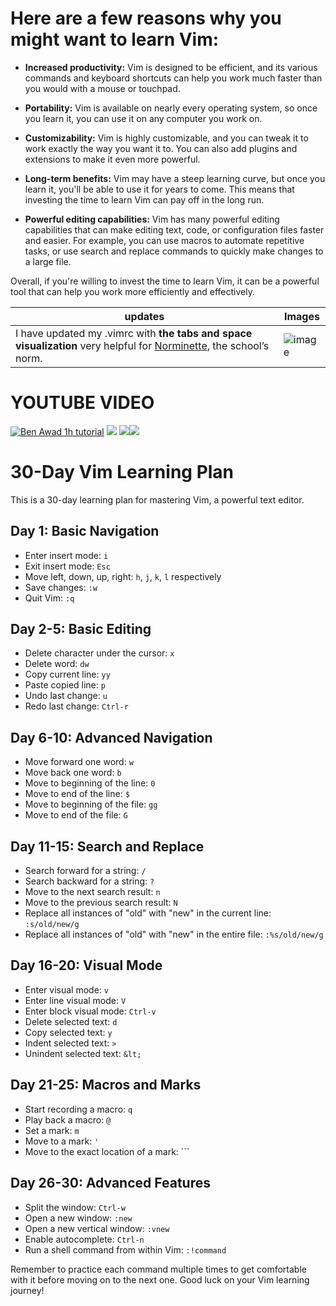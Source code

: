 


# **Here are a few reasons why you might want to learn Vim:**


* **Increased productivity:** Vim is designed to be efficient, and its various commands and keyboard shortcuts can help you work much faster than you would with a mouse or touchpad.

* **Portability:** Vim is available on nearly every operating system, so once you learn it, you can use it on any computer you work on.

* **Customizability:** Vim is highly customizable, and you can tweak it to work exactly the way you want it to. You can also add plugins and extensions to make it even more powerful.

* **Long-term benefits:** Vim may have a steep learning curve, but once you learn it, you'll be able to use it for years to come. This means that investing the time to learn Vim can pay off in the long run.

* **Powerful editing capabilities:** Vim has many powerful editing capabilities that can make editing text, code, or configuration files faster and easier. For example, you can use macros to automate repetitive tasks, or use search and replace commands to quickly make changes to a large file.


Overall, if you're willing to invest the time to learn Vim, it can be a powerful tool that can help you work more efficiently and effectively.

|  updates |  Images | 
|---------|--------|
I have updated my .vimrc with **the tabs and space visualization** very helpful for [Norminette](https://github.com/42Paris/norminette-v2), the school’s norm. | ![image](https://github.com/alessiotucci/Learn-Vim-/assets/116757689/a126499a-074c-421a-91ff-ed7687941143)


# **YOUTUBE VIDEO**

[![Ben Awad 1h tutorial](https://ytcards.demolab.com/?id=IiwGbcd8S7I&ab_channel=BenAwad&lang=en&background_color=%230d1117&title_color=%23ffffff&stats_color=%23dedede&width=250&duration=3874 "Learn Vim ")](https://youtu.be/IiwGbcd8S7I)
[![](https://ytcards.demolab.com/?id=D4YTJ2W5q4Y&ab_channel=ThePrimeagen&lang=en&background_color=%230d1117&title_color=%23ffffff&stats_color=%23dedede&width=250 "")](https://youtu.be/D4YTJ2W5q4Y) [![](https://ytcards.demolab.com/?id=RZ4p-saaQkc&ab_channel=freeCodeCamp.org&lang=en&background_color=%230d1117&title_color=%23ffffff&stats_color=%23dedede&width=250 "")](https://youtu.be/RZ4p-saaQkc)[![](https://ytcards.demolab.com/?id=R2pBWDnfJY8&ab_channel=BenAwad&lang=en&background_color=%230d1117&title_color=%23ffffff&stats_color=%23dedede&width=250 "")](https://youtu.be/R2pBWDnfJY8)


# **30-Day Vim Learning Plan**

This is a 30-day learning plan for mastering Vim, a powerful text editor.


## **Day 1: Basic Navigation**



* Enter insert mode: `i`
* Exit insert mode: `Esc`
* Move left, down, up, right: `h`, `j`, `k`, `l` respectively
* Save changes: `:w`
* Quit Vim: `:q`


## **Day 2-5: Basic Editing**



* Delete character under the cursor: `x`
* Delete word: `dw`
* Copy current line: `yy`
* Paste copied line: `p`
* Undo last change: `u`
* Redo last change: `Ctrl-r`


## **Day 6-10: Advanced Navigation**



* Move forward one word: `w`
* Move back one word: `b`
* Move to beginning of the line: `0`
* Move to end of the line: `$`
* Move to beginning of the file: `gg`
* Move to end of the file: `G`


## **Day 11-15: Search and Replace**



* Search forward for a string: `/`
* Search backward for a string: `?`
* Move to the next search result: `n`
* Move to the previous search result: `N`
* Replace all instances of "old" with "new" in the current line: `:s/old/new/g`
* Replace all instances of "old" with "new" in the entire file: `:%s/old/new/g`


## **Day 16-20: Visual Mode**



* Enter visual mode: `v`
* Enter line visual mode: `V`
* Enter block visual mode: `Ctrl-v`
* Delete selected text: `d`
* Copy selected text: `y`
* Indent selected text: `>`
* Unindent selected text: `&lt;`


## **Day 21-25: Macros and Marks**



* Start recording a macro: `q`
* Play back a macro: `@`
* Set a mark: `m`
* Move to a mark: `'`
* Move to the exact location of a mark: ```


## **Day 26-30: Advanced Features**



* Split the window: `Ctrl-w`
* Open a new window: `:new`
* Open a new vertical window: `:vnew`
* Enable autocomplete: `Ctrl-n`
* Run a shell command from within Vim: `:!command`

Remember to practice each command multiple times to get comfortable with it before moving on to the next one. Good luck on your Vim learning journey!
